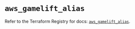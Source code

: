 # `aws_gamelift_alias`

Refer to the Terraform Registry for docs: [`aws_gamelift_alias`](https://registry.terraform.io/providers/hashicorp/aws/6.4.0/docs/resources/gamelift_alias).

